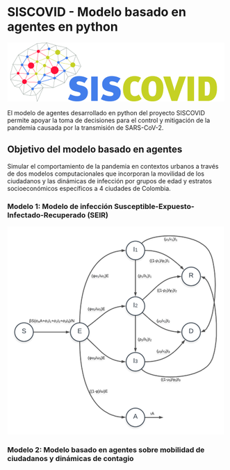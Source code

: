 # SISCOVID - Modelo basado en agentes en python
![](logo-main.png)

El modelo de agentes desarrollado en python del proyecto SISCOVID permite apoyar la toma de decisiones para el control y mitigación de la pandemia causada por la transmisión de SARS-CoV-2.

## Objetivo del modelo basado en agentes
Simular el comportamiento de la pandemia en contextos urbanos a través de dos modelos computacionales que incorporan la movilidad de los ciudadanos y las dinámicas de infección por grupos de edad y estratos socioeconómicos específicos a 4 ciudades de Colombia.

### Modelo 1: Modelo de infección Susceptible-Expuesto-Infectado-Recuperado (SEIR)
![](Modelo_SEIR_conceptual.png)

### Modelo 2: Modelo basado en agentes sobre mobilidad de ciudadanos y dinámicas de contagio
